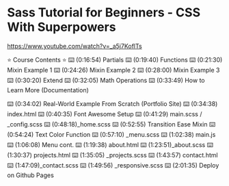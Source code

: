 # Sass Tutorial for Beginners - CSS With Superpowers

<https://www.youtube.com/watch?v=_a5j7KoflTs>

⭐️ Course Contents ⭐️
⌨️ (0:16:54) Partials
⌨️ (0:19:40) Functions
⌨️ (0:21:30) Mixin Example 1
⌨️ (0:24:26) Mixin Example 2
⌨️ (0:28:00) Mixin Example 3
⌨️ (0:30:20) Extend
⌨️ (0:32:05) Math Operations
⌨️ (0:33:49) How to Learn More (Documentation)

⌨️ (0:34:02) Real-World Example From Scratch (Portfolio Site)
⌨️ (0:34:38) index.html
⌨️ (0:40:35) Font Awesome Setup
⌨️ (0:41:29) main.scss / _config.scss
⌨️ (0:48:18)_home.scss
⌨️ (0:52:55) Transition Ease Mixin
⌨️ (0:54:24) Text Color Function
⌨️ (0:57:10) _menu.scss
⌨️ (1:02:38) main.js
⌨️ (1:06:08) Menu cont.
⌨️ (1:19:38) about.html
⌨️ (1:23:51)_about.scss
⌨️ (1:30:37) projects.html
⌨️ (1:35:05) _projects.scss
⌨️ (1:43:57) contact.html
⌨️ (1:47:09)_contact.scss
⌨️ (1:49:56) _responsive.scss
⌨️ (2:01:35) Deploy on Github Pages
